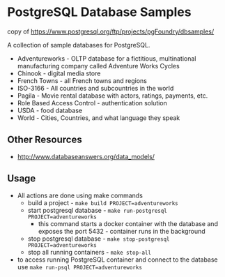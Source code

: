# PostgreSQL Database Samples

copy of https://www.postgresql.org/ftp/projects/pgFoundry/dbsamples/

A collection of sample databases for PostgreSQL.

* Adventureworks - OLTP database for a fictitious, multinational manufacturing company called Adventure Works Cycles
* Chinook - digital media store
* French Towns - all French towns and regions
* ISO-3166 - All countries and subcountries in the world
* Pagila - Movie rental database with actors, ratings, payments, etc.
* Role Based Access Control - authentication solution
* USDA - food database
* World - Cities, Countries, and what language they speak

## Other Resources

- http://www.databaseanswers.org/data_models/

## Usage

* All actions are done using make commands
  * build a project - `make build PROJECT=adventureworks`
  * start postgresql database - `make run-postgresql PROJECT=adventureworks`
    * this command starts a docker container with the database and exposes the port 5432 - container runs in the background
  * stop postgresql database - `make stop-postgresql PROJECT=adventureworks`
  * stop all running containers - `make stop-all`
* to access running PostgreSQL container and connect to the database use `make run-psql PROJECT=adventureworks`

